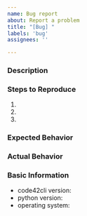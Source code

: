 ```yaml
---
name: Bug report
about: Report a problem
title: "[Bug] "
labels: 'bug'
assignees: ''

---
```

### Description

### Steps to Reproduce

1.
2.
3.

### Expected Behavior
<!-- What did you expect to happen when you did the above? -->

### Actual Behavior
<!-- What actually happened when you did the above? -->

### Basic Information

- code42cli version: <!-- get using `code42 -h`-->
- python version: <!-- get using `code42 -h`-->
- operating system:
